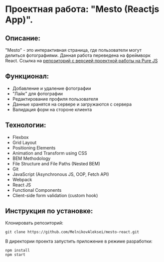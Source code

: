 # Проектная работа: "Mesto (Reactjs App)".

## Описание:

"Mesto" - это интерактивная страница, где пользователи могут делиться фотографиями. Данная работа переведена на фреймворк React. Ссылка на [репозиторий с версией проектной работы на Pure JS](https://github.com/MelnikovAleksei/mesto)

## Функционал:

* Добавление и удаление фотографии
* "Лайк" для фотографии
* Редактирование профиля пользователя
* Данные хранятся на сервере и загружаются с сервера
* Валидация форм на стороне клиента

## Технологии:

* Flexbox
* Grid Layout
* Positioning Elements
* Animation and Transform using CSS
* BEM Methodology
* File Structure and File Paths (Nested BEM)
* Git
* JavaScript (Asynchronous JS, OOP, Fetch API)
* Webpack
* React JS
* Functional Components
* Client-side form validation (custom hook)

## Инструкция по установке:

Клонировать репозиторий:

`
git clone https://github.com/MelnikovAleksei/mesto-react.git
`

В директории проекта запустить приложение в режиме разработки:

```
npm install
npm start
```
